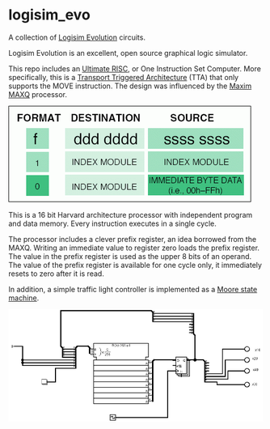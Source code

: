 # logisim_evo
A collection of [Logisim Evolution](https://github.com/reds-heig/logisim-evolution) circuits.

Logisim Evolution is an excellent, open source graphical logic simulator.

This repo includes an [Ultimate RISC](https://en.wikipedia.org/wiki/One_instruction_set_computer), or One Instruction Set Computer. More specifically, this is a [Transport Triggered Architecture](https://en.wikipedia.org/wiki/Transport_triggered_architecture) (TTA) that only supports the MOVE instruction. The design was influenced by the [Maxim MAXQ](https://www.maximintegrated.com/en/app-notes/index.mvp/id/3222) processor.

![Format](images/format.png "Instruction format")

This is a 16 bit Harvard architecture processor with independent program and data memory. Every instruction executes in a single cycle.

The processor includes a clever prefix register, an idea borrowed from the MAXQ. Writing an immediate value to register zero loads the prefix register. The value in the prefix register is used as the upper 8 bits of an operand. The value of the prefix register is available for one cycle only, it immediately resets to zero after it is read.

In addition, a simple traffic light controller is implemented as a [Moore state machine](https://en.wikipedia.org/wiki/Moore_machine).

![Traffic](traffic/traffic.png "Traffic Light Circuit")
